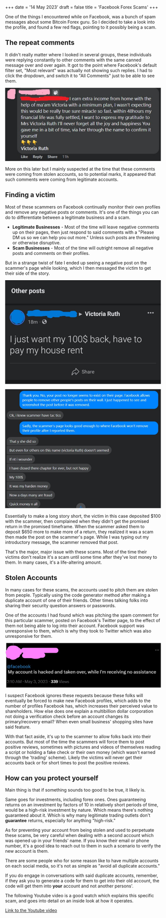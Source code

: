 +++
date = '14 May 2023'
draft = false
title = 'Facebook Forex Scams'
+++

One of the things I encountered while on Facebook, was a bunch of spam messages about some Bitcoin Forex guru. So I decided to take a look into the profile, and found a few red flags, pointing to it possibly being a scam.

## The repeat comments

It didn't really matter where I looked in several groups, these individuals were replying constantly to other comments with the same canned message over and over again. It got to the point where Facebook's default filter set, "Most relevant" was actually not showing such replies. I had to click the dropdown, and switch it to "All Comments" just to be able to see them.

![Screenshot of a spam comment](spambot.jpg)

More on this later but I mainly suspected at the time that these comments were coming from stolen accounts, so to potential marks, it appeared that such comments were coming from legitimate accounts.

## Finding a victim

Most of these scammers on Facebook continually monitor their own profiles and remove any negative posts or comments. It's one of the things you can do to differentiate between a legitimate business and a scam.

* **Legitimate Businesses** - Most of the time will leave negative comments up on their pages, then just respond to said comments with a "Please DM us so we can help you out more." Unless such posts are threatening or otherwise disruptive.
* **Scam Businesses** - Most of the time will outright remove all negative posts and comments on their profiles.

But in a strange twist of fate I ended up seeing a negative post on the scammer's page while looking, which I then messaged the victim to get their side of the story.

![Post of victim losing $100 to the scam](victim1.jpg)

![Conversation between me and the victim](victimconvo1.jpg)

Essentially to make a long story short, the victim in this case deposited $100 with the scammer, then complained when they didn't get the promised return in the promised timeframe. When the scammer asked them to deposit $650 more to make more of a return, they realized it was a scam then made the post on the scammer's page. While I was typing out my introductory message, the scammer removed that post.

That's the major, major issue with these scams. Most of the time their victims don't realize it's a scam until some time after they've lost money to them. In many cases, it's a life-altering amount.

## Stolen Accounts

In many cases for these scams, the accounts used to pitch them are stolen from people. Typically using the code generator method after making a duplicate account of one of their friends. Other times talking folks into sharing their security question answers or passwords.

One of the accounts I had found which was pitching the spam comment for this particular scammer, posted on Facebook's Twitter page, to the effect of them not being able to log into their account. Facebook support was unresponsive to them, which is why they took to Twitter which was also unresponsive for them.

![Twitter post, unable to get into account.](twitterlockedout.jpg)

I suspect Facebook ignores these requests because these folks will eventually be forced to make new Facebook profiles, which adds to the number of profiles Facebook has, which increases their perceived value to shareholders. How else does one explain a multibillion dollar corporation not doing a verification check before an account changes its primary/recovery email? When even small business' shopping sites have said feature.

With that fact aside, it's up to the scammer to allow folks back into their accounts. But most of the time the scammers will force them to post positive reviews, sometimes with pictures and videos of themselves reading a script or holding a fake check or their own money (which wasn't earned through the 'trading' scheme). Likely the victims will never get their accounts back or for short times to post the positive reviews.

## How can you protect yourself

Main thing is that if something sounds too good to be true, it likely is.

Same goes for investments, including forex ones. Ones guaranteeing returns on an investment by factors of 10 in relatively short periods of time, would be a high-risk investment by nature. Which means there's nothing guaranteed about it. Which is why many legitimate trading outlets don't **guarantee** returns, especially for anything "high-risk."

As for preventing your account from being stolen and used to perpetuate these scams, be very careful when dealing with a second account which was opened up in your friends' name. If you know their email or phone number, it's a good idea to reach out to them in such a scenario to verify the new account is them.

There are some people who for some reason like to have multiple accounts on each social media, so it's not as simple as "avoid all duplicate accounts."

If you do engage in conversations with said duplicate accounts, remember, if they ask you to generate a code for them to get into their old account, the code will get them into **your** account and not another persons'.

The following Youtube video is a good watch which explains this specific scam, and goes into detail on an inside look at how it operates.

[Link to the Youtube video](https://youtu.be/zj1_RYNF7nM)